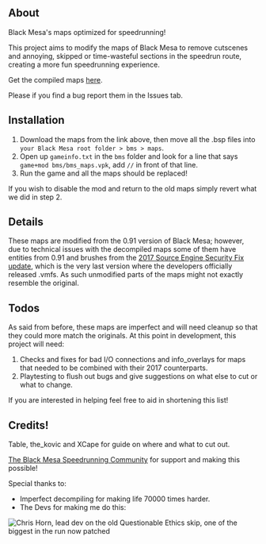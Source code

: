 ## About
 Black Mesa's maps optimized for speedrunning!
 
 This project aims to modify the maps of Black Mesa to remove cutscenes and annoying, skipped or time-wasteful sections in the speedrun route, creating a more fun speedrunning experience.
 
 Get the compiled maps [here](https://drive.google.com/drive/folders/18-N0WWyPNHEfCk-AfjsnewXKahpjBKr_?usp=sharing).
 
 Please if you find a bug report them in the Issues tab.
 
## Installation
 1. Download the maps from the link above, then move all the .bsp files into `your Black Mesa root folder > bms > maps`. 
 2. Open up `gameinfo.txt` in the `bms` folder and look for a line that says `game+mod bms/bms_maps.vpk`, add `//` in front of that line.
 3. Run the game and all the maps should be replaced!
 
 If you wish to disable the mod and return to the old maps simply revert what we did in step 2.
 
## Details
 These maps are modified from the 0.91 version of Black Mesa; however, due to technical issues with the decompiled maps some of them have entities from 0.91 and brushes from the [2017 Source Engine Security Fix update](https://steamcommunity.com/games/362890/announcements/detail/1435939287373772097), which is the very last version where the developers officially released .vmfs. As such unmodified parts of the maps might not exactly resemble the original.
 
## Todos
 As said from before, these maps are imperfect and will need cleanup so that they could more match the originals. At this point in development, this project will need:
 1. Checks and fixes for bad I/O connections and info_overlays for maps that needed to be combined with their 2017 counterparts.
 2. Playtesting to flush out bugs and give suggestions on what else to cut or what to change.
 
If you are interested in helping feel free to aid in shortening this list!

## Credits!
 Table, the_kovic and XCape for guide on where and what to cut out. 
 
 [The Black Mesa Speedrunning Community](https://discord.gg/pZ8TZ9w) for support and making this possible!
 
 Special thanks to:
 - Imperfect decompiling for making life 70000 times harder.
 - The Devs for making me do this:
 
 ![Chris Horn, lead dev on the old Questionable Ethics skip, one of the biggest in the run now patched](https://i.imgur.com/GpXWe89.png)
